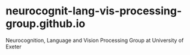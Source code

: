 # neurocognit-lang-vis-processing-group.github.io
Neurocognition, Language and Vision Processing Group at University of Exeter
